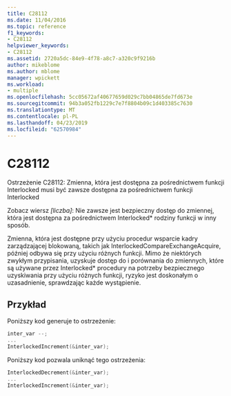 ```yaml
---
title: C28112
ms.date: 11/04/2016
ms.topic: reference
f1_keywords:
- C28112
helpviewer_keywords:
- C28112
ms.assetid: 2720a5dc-84e9-4f78-a8c7-a320c9f9216b
author: mikeblome
ms.author: mblome
manager: wpickett
ms.workload:
- multiple
ms.openlocfilehash: 5cc05672af40677659d029c7bb04865de7fd673e
ms.sourcegitcommit: 94b3a052fb1229c7e7f8804b09c1d403385c7630
ms.translationtype: MT
ms.contentlocale: pl-PL
ms.lasthandoff: 04/23/2019
ms.locfileid: "62570984"
---
```

# <a name="c28112"></a>C28112

Ostrzeżenie C28112: Zmienna, która jest dostępna za pośrednictwem funkcji Interlocked musi być zawsze dostępna za pośrednictwem funkcji Interlocked

Zobacz wiersz *[liczba]*: Nie zawsze jest bezpieczny dostęp do zmiennej, która jest dostępna za pośrednictwem Interlocked\* rodziny funkcji w inny sposób.

Zmienna, która jest dostępne przy użyciu procedur wsparcie kadry zarządzającej blokowaną, takich jak InterlockedCompareExchangeAcquire, później odbywa się przy użyciu różnych funkcji. Mimo że niektórych zwykłym przypisania, uzyskuje dostęp do i porównania do zmiennych, które są używane przez Interlocked\* procedury na potrzeby bezpiecznego uzyskiwania przy użyciu różnych funkcji, ryzyko jest doskonałym o uzasadnienie, sprawdzając każde wystąpienie.

## <a name="example"></a>Przykład

Poniższy kod generuje to ostrzeżenie:

```cpp
inter_var --;
...
InterlockedIncrement(&inter_var);
```

Poniższy kod pozwala uniknąć tego ostrzeżenia:

```cpp
InterlockedDecrement(&inter_var);
...
InterlockedIncrement(&inter_var);
```
